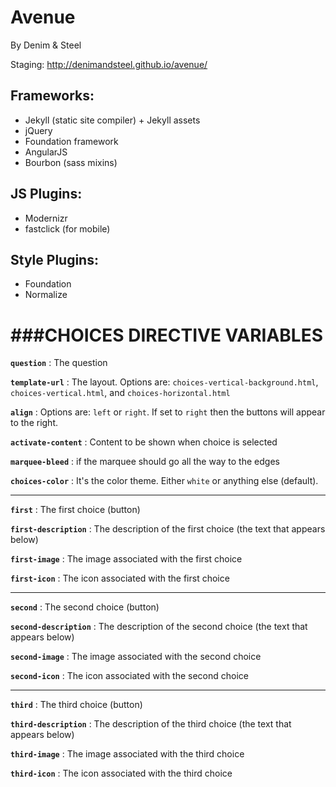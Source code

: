 # Avenue #

By Denim & Steel

Staging: http://denimandsteel.github.io/avenue/

## Frameworks: ##
* Jekyll (static site compiler) + Jekyll assets
* jQuery
* Foundation framework
* AngularJS
* Bourbon (sass mixins)


## JS Plugins: ##
* Modernizr
* fastclick (for mobile)


## Style Plugins: ##
* Foundation
* Normalize



###CHOICES DIRECTIVE VARIABLES
===========================


**`question`** : The question

**`template-url`** : The layout. Options are: `choices-vertical-background.html`, `choices-vertical.html`, and `choices-horizontal.html`

**`align`** : Options are: `left` or `right`. If set to `right` then the buttons will appear to the right.

**`activate-content`** : Content to be shown when choice is selected

**`marquee-bleed`** : if the marquee should go all the way to the edges

**`choices-color`** : It's the color theme. Either `white` or anything else (default).

------

**`first`** : The first choice (button)

**`first-description`** : The description of the first choice (the text that appears below)

**`first-image`** : The image associated with the first choice

**`first-icon`** : The icon associated with the first choice

------

**`second`** : The second choice (button)

**`second-description`** : The description of the second choice (the text that appears below)

**`second-image`** : The image associated with the second choice

**`second-icon`** : The icon associated with the second choice

------

**`third`** : The third choice (button)

**`third-description`** : The description of the third choice (the text that appears below)

**`third-image`** : The image associated with the third choice

**`third-icon`** : The icon associated with the third choice
